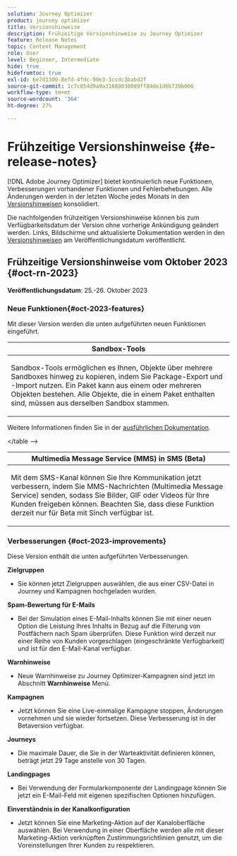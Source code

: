 ```yaml
---
solution: Journey Optimizer
product: journey optimizer
title: Versionshinweise
description: Frühzeitige Versionshinweise zu Journey Optimizer
feature: Release Notes
topic: Content Management
role: User
level: Beginner, Intermediate
hide: true
hidefromtoc: true
exl-id: 6e7d1300-8efd-4fdc-90e3-3ccdc3babd2f
source-git-commit: 1c7c854d9a9a316890380d9ff84de1d6b739b006
workflow-type: tm+mt
source-wordcount: '364'
ht-degree: 27%

---
```


# Frühzeitige Versionshinweise {#e-release-notes}

[!DNL Adobe Journey Optimizer] bietet kontinuierlich neue Funktionen, Verbesserungen vorhandener Funktionen und Fehlerbehebungen. Alle Änderungen werden in der letzten Woche jedes Monats in den [Versionshinweisen](release-notes.md) konsolidiert.

Die nachfolgenden frühzeitigen Versionshinweise können bis zum Verfügbarkeitsdatum der Version ohne vorherige Ankündigung geändert werden. Links, Bildschirme und aktualisierte Dokumentation werden in den [Versionshinweisen](release-notes.md) am Veröffentlichungsdatum veröffentlicht.

## Frühzeitige Versionshinweise vom Oktober 2023 {#oct-rn-2023}

**Veröffentlichungsdatum**: 25.-26. Oktober 2023

### Neue Funktionen{#oct-2023-features}

Mit dieser Version werden die unten aufgeführten neuen Funktionen eingeführt.

<table>
<thead>
<tr>
<th><strong>Sandbox-Tools</strong><br/></th>
</tr>
</thead>
<tbody>
<tr>
<td>
<p>Sandbox-Tools ermöglichen es Ihnen, Objekte über mehrere Sandboxes hinweg zu kopieren, indem Sie Package-Export und -Import nutzen. Ein Paket kann aus einem oder mehreren Objekten bestehen. Alle Objekte, die in einem Paket enthalten sind, müssen aus derselben Sandbox stammen.</p>
<!--img src="../data/assets/dataset-export-setup.png"-->
<!--p>For more information, refer to the <a href="../audience/get-started-audience-orchestration.md">detailed documentation</a>.</p-->
</td>
</tr>
</tbody>
</table>

<!-- table>
<thead>
<tr>
<th><strong>Composed audiences in journeys</strong><br/></th>
</tr>
</thead>
<tbody>
<tr>
<td>
<p>You can now use audiences created in composition workflows in your journeys to target customers. Once an audience composition is published, and the audience saved, use a Read Audience activity to select this new audience in your journey canvas.</p>
<!--img src="assets/channel-reports.png"/-->
<p>Weitere Informationen finden Sie in der <a href="../audience/get-started-audience-orchestration.md">ausführlichen Dokumentation</a>.</p>
</tr>
</tbody>
&lt;/table --&gt;


<table>
<thead>
<tr>
<th><strong>Multimedia Message Service (MMS) in SMS (Beta)</strong><br/></th>
</tr>
</thead>
<tbody>
<tr>
<td>
<p>Mit dem SMS-Kanal können Sie Ihre Kommunikation jetzt verbessern, indem Sie MMS-Nachrichten (Multimedia Message Service) senden, sodass Sie Bilder, GIF oder Videos für Ihre Kunden freigeben können. Beachten Sie, dass diese Funktion derzeit nur für Beta mit Sinch verfügbar ist.</p>
<!--img src="assets/channel-reports.png"/-->
<!--p>For more information, refer to the <a href="../in-app/get-started-in-app.md">detailed documentation</a>.</p-->
</tr>
</tbody>
</table>

### Verbesserungen {#oct-2023-improvements}

Diese Version enthält die unten aufgeführten Verbesserungen.

**Zielgruppen**

* Sie können jetzt Zielgruppen auswählen, die aus einer CSV-Datei in Journey und Kampagnen hochgeladen wurden.

**Spam-Bewertung für E-Mails**

* Bei der Simulation eines E-Mail-Inhalts können Sie mit einer neuen Option die Leistung Ihres Inhalts in Bezug auf die Filterung von Postfächern nach Spam überprüfen. Diese Funktion wird derzeit nur einer Reihe von Kunden vorgeschlagen (eingeschränkte Verfügbarkeit) und ist für den E-Mail-Kanal verfügbar.

**Warnhinweise**

* Neue Warnhinweise zu Journey Optimizer-Kampagnen sind jetzt im Abschnitt **Warnhinweise** Menü.

**Kampagnen**

* Jetzt können Sie eine Live-einmalige Kampagne stoppen, Änderungen vornehmen und sie wieder fortsetzen. Diese Verbesserung ist in der Betaversion verfügbar.

**Journeys**

* Die maximale Dauer, die Sie in der Warteaktivität definieren können, beträgt jetzt 29 Tage anstelle von 30 Tagen.

**Landingpages**

* Bei Verwendung der Formularkomponente der Landingpage können Sie jetzt ein E-Mail-Feld mit eigenen spezifischen Optionen hinzufügen.

**Einverständnis in der Kanalkonfiguration**

* Jetzt können Sie eine Marketing-Aktion auf der Kanaloberfläche auswählen. Bei Verwendung in einer Oberfläche werden alle mit dieser Marketing-Aktion verknüpften Zustimmungsrichtlinien genutzt, um die Voreinstellungen Ihrer Kunden zu respektieren.
